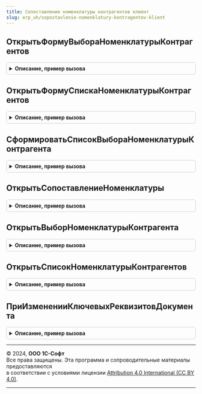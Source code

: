 ```yaml
---
title: Сопоставление номенклатуры контрагентов клиент
slug: erp_uh/sopostavlenie-nomenklatury-kontragentov-klient
---
```



## ОткрытьФормуВыбораНоменклатурыКонтрагентов
<details style="margin: 1em 0; padding: 0.5em; border: 1px solid #ccc; border-radius: 6px;">

<summary style="font-weight: bold; cursor: pointer;">Описание, пример вызова</summary>

```bsl

// Открывает форму выбора справочника НоменклатураКонтрагентов.
//
// Параметры:
//  ПараметрыФормы      - Структура                  - параметры формы.
//  ВладелецФормы       - ФормаКлиентскогоПриложения - владелец формы.
//  ОповещениеОЗакрытии - ОписаниеОповещения         - оповещения, которое необходимо выполнить после закрытия формы.
//  РежимОткрытияОкна   - РежимОткрытияОкнаФормы     - режим, в котором необходимо открыть окно формы.
//
Процедура ОткрытьФормуВыбораНоменклатурыКонтрагентов(Знач ПараметрыФормы, Экспорт
```

Пример вызова
```bsl
СопоставлениеНоменклатурыКонтрагентовКлиент.ОткрытьФормуВыбораНоменклатурыКонтрагентов(ПараметрыФормы, );
```
</details>

## ОткрытьФормуСпискаНоменклатурыКонтрагентов
<details style="margin: 1em 0; padding: 0.5em; border: 1px solid #ccc; border-radius: 6px;">

<summary style="font-weight: bold; cursor: pointer;">Описание, пример вызова</summary>

```bsl

// Открывает форму списка справочника НоменклатураКонтрагентов.
//
// Параметры:
//  ПараметрыОтбора     - Структура                  - параметры отбора формы.
//  ВладелецФормы       - ФормаКлиентскогоПриложения - владелец формы.
//  ОповещениеОЗакрытии - ОписаниеОповещения         - оповещения, которое необходимо выполнить после закрытия формы.
//  РежимОткрытияОкна   - РежимОткрытияОкнаФормы     - режим, в котором необходимо открыть окно формы.
//
Процедура ОткрытьФормуСпискаНоменклатурыКонтрагентов(Знач ПараметрыОтбора, Экспорт
```

Пример вызова
```bsl
СопоставлениеНоменклатурыКонтрагентовКлиент.ОткрытьФормуСпискаНоменклатурыКонтрагентов(ПараметрыОтбора, );
```
</details>

## СформироватьСписокВыбораНоменклатурыКонтрагента
<details style="margin: 1em 0; padding: 0.5em; border: 1px solid #ccc; border-radius: 6px;">

<summary style="font-weight: bold; cursor: pointer;">Описание, пример вызова</summary>

```bsl

// Возвращает список актуальной номенклатуры контрагента с учетом фильтра по владельцу, номенклатуре, характеристике, упаковке.
//
// Параметры:
//  ВладелецНоменклатуры - ОпределяемыйТип.ВладелецНоменклатурыБЭД       - владелец, для которого необходимо сформировать список выбора.
//  Номенклатура         - ОпределяемыйТип.НоменклатураБЭД               - номенклатура предприятия для фильтрации номенклатуры контрагента.
//  Характеристика       - ОпределяемыйТип.ХарактеристикаНоменклатурыБЭД - характеристика номенклатуры предприятия
//                                                                         для фильтрации номенклатуры контрагента.
//  Упаковка             - ОпределяемыйТип.УпаковкаНоменклатурыБЭД       - упаковка номенклатуры предприятия
//                                                                         для фильтрации номенклатуры контрагента.
//
// Возвращаемое значение:
//   Массив из СправочникСсылка.НоменклатураКонтрагентов - номенклатура контрагента, подходящая под условия фильтрации.
//
Функция СформироватьСписокВыбораНоменклатурыКонтрагента(Знач ВладелецНоменклатуры, Знач Номенклатура, Знач Характеристика, Знач Упаковка) Экспорт
```

Пример вызова
```bsl
Результат = СопоставлениеНоменклатурыКонтрагентовКлиент.СформироватьСписокВыбораНоменклатурыКонтрагента(ВладелецНоменклатуры, Номенклатура, Характеристика, Упаковка) 
```
</details>

## ОткрытьСопоставлениеНоменклатуры
<details style="margin: 1em 0; padding: 0.5em; border: 1px solid #ccc; border-radius: 6px;">

<summary style="font-weight: bold; cursor: pointer;">Описание, пример вызова</summary>

```bsl

// Открывает форму сопоставления номенклатуры контрагентов и информационной базы.
//
// Параметры:
//  НоменклатураКонтрагентов     - Массив    - набор номенклатуры контрагентов для сопоставления.
//                                             См. СопоставлениеНоменклатурыКонтрагентовКлиентСервер.НоваяНоменклатураКонтрагента.
//  Настройки                    - Структура - настройки сопоставления номенклатуры:
//   * РазрешитьСохранение - Булево                     - признак разрешения сохранения результатов сопоставления в базе. По умолчанию Истина.
//                                                        Если установить Ложь, то команды сохранения сопоставления будут недоступны.
//                                                        Получить результат сопоставления можно только после закрытия формы
//                                                        в процедуре, указанной через параметр ОповещениеОЗакрытии.
//   * РежимОткрытияОкна   - РежимОткрытияОкнаФормы     - режим открытия формы сопоставления. По умолчанию Независимый.
//   * Заголовок           - Строка                     - заголовок формы сопоставления номенклатуры. По умолчанию "Сопоставление номенклатуры".
//   * ВладелецФормы       - ФормаКлиентскогоПриложения - владелец открываемой формы, которому будет отправлено оповещение о выборе.
//   * ОграничениеТипаНоменклатуры          - ОписаниеТипов - позволяет ограничить типы справочников, используемые при сопоставлении.
//											  Значение по умолчанию - ОпределяемыйТип.НоменклатураБЭД.
//   * ОтключитьПоискПоНатуральнымКлючам    - Булево - признак отключения поиска соответствий по натуральным ключам. По умолчанию Ложь.
//   * ОтключитьПоискПоШтрихкодамКомбинаций - Булево - признак отключения поиска по штрихкодам. По умолчанию Ложь.
//   * ОтключитьПоискПоСловарю              - Булево - признак отключения поиска по словарю. По умолчанию Ложь.
//   * ТочностьПоискаПоУмолчанию            - Число  - точность поиска по умолчанию. По умолчанию 50.
//   * ВидимостьКолонокСопоставления        - см. СопоставлениеНоменклатурыКонтрагентовКлиентСервер.НовыеНастройкиВидимостиКолонокСопоставления.
//   * ДополнительныеРеквизитыСопоставления - Массив из см. СопоставлениеНоменклатурыКонтрагентовКлиентСервер.НовыйДополнительныйРеквизитСопоставления.
//   * ДополнительныеПараметрыПоиска        - Произвольный - контекст сопоставления, используемый в переопределяемом коде.
//  ОповещениеОЗакрытии        - ОписаниеОповещения - описание процедуры, которая будет вызвана после закрытии формы с параметрами:
//   * Сопоставление           - Массив, Неопределено - результат сопоставления, состоящий из структур:
//    ** НоменклатураКонтрагента - Структура - номенклатура контрагента. См. СопоставлениеНоменклатурыКонтрагентовКлиентСервер.НоваяНоменклатураКонтрагента.
//    ** НоменклатураИБ          - Структура - номенклатура ИБ. См. СопоставлениеНоменклатурыКонтрагентовКлиентСервер.НоваяНоменклатураИнформационнойБазы.
//   * ДополнительныеПараметры - Произвольный         - значение, которое было указано при создании объекта ОписаниеОповещения.
//
Процедура ОткрытьСопоставлениеНоменклатуры(Знач НоменклатураКонтрагентов, Знач Настройки = Неопределено, Знач ОповещениеОЗакрытии = Неопределено) Экспорт
```

Пример вызова
```bsl
СопоставлениеНоменклатурыКонтрагентовКлиент.ОткрытьСопоставлениеНоменклатуры(НоменклатураКонтрагентов, Настройки, ОповещениеОЗакрытии);
```
</details>

## ОткрытьВыборНоменклатурыКонтрагента
<details style="margin: 1em 0; padding: 0.5em; border: 1px solid #ccc; border-radius: 6px;">

<summary style="font-weight: bold; cursor: pointer;">Описание, пример вызова</summary>

```bsl

// Открывает форму выбора регистра сведений номенклатуры контрагента.
// Форма открывается в режиме блокирования окна владельца (параметр ВладелецФормы).
// При осуществлении выбора в форме, владельцу будет отправлено оповещение о выборе со значением, представляющим структуру:
//  * НоменклатураКонтрагента - Структура - выбранная номенклатура контрагента.
//                                         См. СопоставлениеНоменклатурыКонтрагентовКлиентСервер.НоваяНоменклатураКонтрагента.
//  * НоменклатураИБ - Структура - номенклатура информационной базы, соответствующая выбранной номенклатуре контрагента.
//                                 См. СопоставлениеНоменклатурыКонтрагентовКлиентСервер.НоваяНоменклатураИнформационнойБазы.
//
// Параметры:
//  ВладелецНоменклатуры - ОпределяемыйТип.ВладелецНоменклатурыБЭД - значение для отбора номенклатуры по владельцу.
//  ВладелецФормы - Форма, ФормаКлиентскогоПриложения, ПолеФормы - владелец открываемой формы, которому будет отправлено оповещение о выборе.
//  Идентификатор - Строка - идентификатор номенклатуры, на которой нужно спозиционировать текущую строку списка.
//
Процедура ОткрытьВыборНоменклатурыКонтрагента(Знач ВладелецНоменклатуры, Знач ВладелецФормы, Знач Идентификатор = Неопределено) Экспорт
```

Пример вызова
```bsl
СопоставлениеНоменклатурыКонтрагентовКлиент.ОткрытьВыборНоменклатурыКонтрагента(ВладелецНоменклатуры, ВладелецФормы, Идентификатор);
```
</details>

## ОткрытьСписокНоменклатурыКонтрагентов
<details style="margin: 1em 0; padding: 0.5em; border: 1px solid #ccc; border-radius: 6px;">

<summary style="font-weight: bold; cursor: pointer;">Описание, пример вызова</summary>

```bsl

// Открывает форму списка регистра сведений номенклатуры контрагентов.
//
Процедура ОткрытьСписокНоменклатурыКонтрагентов() Экспорт
```

Пример вызова
```bsl
СопоставлениеНоменклатурыКонтрагентовКлиент.ОткрытьСписокНоменклатурыКонтрагентов() 
```
</details>

## ПриИзмененииКлючевыхРеквизитовДокумента
<details style="margin: 1em 0; padding: 0.5em; border: 1px solid #ccc; border-radius: 6px;">

<summary style="font-weight: bold; cursor: pointer;">Описание, пример вызова</summary>

```bsl

// Обработчик событий при изменении ключевых реквизитов документа в шапке документа.
//
// Параметры:
//  ФормаДокумента - ФормаКлиентскогоПриложения - форма документа.
//
Процедура ПриИзмененииКлючевыхРеквизитовДокумента(ФормаДокумента) Экспорт
```

Пример вызова
```bsl
СопоставлениеНоменклатурыКонтрагентовКлиент.ПриИзмененииКлючевыхРеквизитовДокумента(ФормаДокумента) 
```
</details>

---

© 2024, **ООО 1С-Софт**  
Все права защищены. Эта программа и сопроводительные материалы предоставляются  
в соответствии с условиями лицензии [Attribution 4.0 International (CC BY 4.0)](https://creativecommons.org/licenses/by/4.0/legalcode).

---
